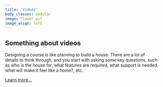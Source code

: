 ```yaml
---
title: 'Videos'
body_classes: modular
image: flower.gif
image_align: left
---
```


## Something about videos
Designing a course is like planning to build a house. There are a lot of details to think through, and you start with asking some key questions, such as who is the house for, what features are required, what support is needed, what will make it feel like a home?, etc.


[Learn more...](https://multi-access.twu.ca/media/videos?classes=btn,mt-4,w-content,block)
